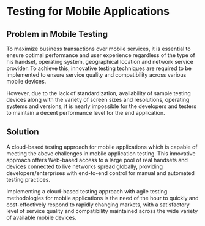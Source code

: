 Testing for Mobile Applications
===============================

## Problem in Mobile Testing
To maximize business transactions over mobile services, it is essential to ensure optimal performance 
and user experience regardless of the type of his handset, operating system, geographical location and network service provider. 
To achieve this, innovative testing techniques are required to be implemented to ensure service quality 
and compatibility across various mobile devices.

However, due to the lack of standardization, 
availability of sample testing devices along with the variety of screen sizes and resolutions, 
operating systems and versions, 
it is nearly impossible for the developers and testers to maintain a decent performance level for the end application.

## Solution

A cloud-based testing approach for mobile applications which is capable of meeting the above challenges in mobile application testing. 
This innovative approach offers Web-based access to a large pool of real handsets and devices connected to live networks spread globally, 
providing developers/enterprises with end-to-end control for manual and automated testing practices.

Implementing a cloud-based testing approach with agile testing methodologies for mobile applications is the need of the hour to quickly 
and cost-effectively respond to rapidly changing markets, with a satisfactory level of service quality 
and compatibility maintained across the wide variety of available mobile devices.

